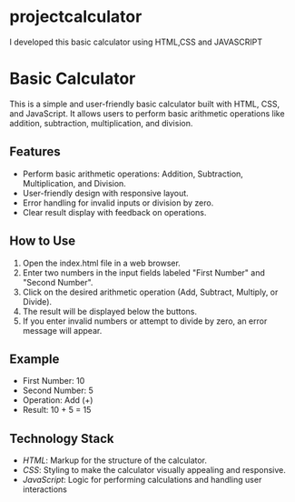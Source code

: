 # projectcalculator
I developed this basic calculator using HTML,CSS and JAVASCRIPT
# Basic Calculator

This is a simple and user-friendly basic calculator built with HTML, CSS, and JavaScript. It allows users to perform basic arithmetic operations like addition, subtraction, multiplication, and division.

## Features

- Perform basic arithmetic operations: Addition, Subtraction, Multiplication, and Division.
- User-friendly design with responsive layout.
- Error handling for invalid inputs or division by zero.
- Clear result display with feedback on operations.

## How to Use

1. Open the index.html file in a web browser.
2. Enter two numbers in the input fields labeled "First Number" and "Second Number".
3. Click on the desired arithmetic operation (Add, Subtract, Multiply, or Divide).
4. The result will be displayed below the buttons.
5. If you enter invalid numbers or attempt to divide by zero, an error message will appear.

## Example

- First Number: 10
- Second Number: 5
- Operation: Add (+)
- Result: 10 + 5 = 15

## Technology Stack

- *HTML*: Markup for the structure of the calculator.
- *CSS*: Styling to make the calculator visually appealing and responsive.
- *JavaScript*: Logic for performing calculations and handling user interactions
